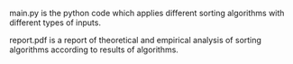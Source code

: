 main.py is the python code which applies different sorting algorithms with different types of inputs.

report.pdf is a report of theoretical and empirical analysis of sorting algorithms according to results of algorithms.
